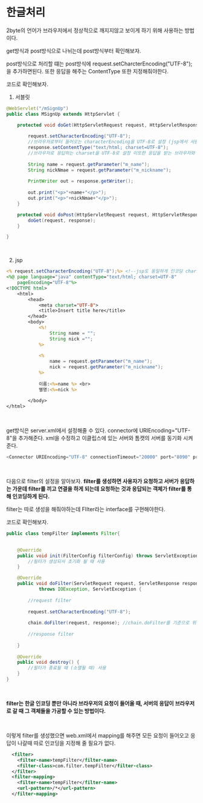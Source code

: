 한글처리
===

2byte의 언어가 브라우저에서 정상적으로 깨지지않고 보이게 하기 위해 사용하는 방법이다.<br>

get방식과 post방식으로 나뉘는데 post방식부터 확인해보자.<br>

post방식으로 처리할 떄는 post방식에 request.setCharcterEncoding("UTF-8");을 추가하면된다. 또한 응답을 해주는 ContentType 또한 지정해줘야한다.<br>

코드로 확인해보자.


1. 서블릿
```java
@WebServlet("/mSignUp")
public class MSignUp extends HttpServlet {

	protected void doGet(HttpServletRequest request, HttpServletResponse response) throws ServletException, IOException {
		
		request.setCharacterEncoding("UTF-8"); 
		//브라우저로부터 들어오는 characterEncoding을 UTF-8로 설정 (jsp에서 사용하는 charset에 마춰야함) 
		response.setContentType("text/html; charset=UTF-8");
		//브라우저로 응답하는 charset을 UTF-8로 설정 이또한 응답을 받는 브라우저와 charset 동일하게 마춰야함.
		
		String name = request.getParameter("m_name");
		String nickNmae = request.getParameter("m_nickname");
		
		PrintWriter out = response.getWriter();
		
		out.print("<p>"+name+"</p>");
		out.print("<p>"+nickNmae+"</p>");
	}

	protected void doPost(HttpServletRequest request, HttpServletResponse response) throws ServletException, IOException {
		doGet(request, response);
	}

}
```

<br>

2. jsp

```jsp
<% request.setCharacterEncoding("UTF-8");%> <!--jsp도 동일하게 인코딩 charset을 요청하는 브라우저와 동일하게 마춰준다.-->
<%@ page language="java" contentType="text/html; charset=UTF-8"
    pageEncoding="UTF-8"%>
<!DOCTYPE html>
	<html>
		<head>
			<meta charset="UTF-8">
			<title>Insert title here</title>
		</head>
		<body>
			<%!
				String name = "";
				String nick ="";
			%>
			
			<%
				name = request.getParameter("m_name");
				nick = request.getParameter("m_nickname");
			%>
			
			이름:<%=name %> <br>
			별명:<%=nick %>
			
		</body>
</html>
```

<br>

get방식은 server.xml에서 설정해줄 수 있다. connector에 URIEncoding="UTF-8"을 추가해준다. xml을 수정하고 이클립스에 있는 서버와 톰캣의 서버를 동기화 시켜준다.

```java
<Connector URIEncoding="UTF-8" connectionTimeout="20000" port="8090" protocol="HTTP/1.1" redirectPort="8443"/>
```

<br>

다음으로 filter의 설정을 알아보자. **filter를 생성하면 사용자가 요청하고 서버가 응답하는 가운데 filter를 끼고 연결을 하게 되는데 요청하는 것과 응답되는 객체가 filter를 통해 인코딩하게 된다.**<br>

filter는 따로 생성을 해줘야하는데 FIlter라는 interface를 구현해야한다. <br>

코드로 확인해보자.

```java
public class tempFilter implements Filter{

	
	@Override
	public void init(FilterConfig filterConfig) throws ServletException {
		//필터가 생성되서 초기화 될 때 사용
	}

	@Override
	public void doFilter(ServletRequest request, ServletResponse response, FilterChain chain)
			throws IOException, ServletException {
		
		//request filter
		
		request.setCharacterEncoding("UTF-8");
		
		chain.doFilter(request, response); //chain.doFilter를 기준으로 위에가 request 아래가 response
		
		//response filter
		
	}
	
	@Override
	public void destroy() {
		//필터가 종료될 때 (소멸될 때) 사용
	}
}
```

<br>

**filter는 한글 인코딩 뿐만 아니라 브라우저의 요청이 들어올 때, 서버의 응답이 브라우저로 갈 때 그 객체들을 가공할 수 있는 방법이다.**

<br>

이렇게 filter를 생성했으면 web.xml에서 mapping를 해주면 모든 요청이 들어오고 응답이 나갈때 따로 인코딩을 지정해 줄 필요가 없다.

```xml
  <filter>
  	<filter-name>tempFilter</filter-name>
  	<filter-class>com.filter.tempFilter</filter-class>
  </filter>
  <filter-mapping>
  	<filter-name>tempFilter</filter-name>
	<url-pattern>/*</url-pattern>  
  </filter-mapping>
```
